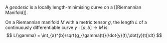 A *geodesic* is a locally length-minimising curve on a [[Riemannian Manifold]].

On a Riemannian manifold $M$ with a metric tensor $g$, the length $L$ of a continuously differentiable curve $\gamma:[a,b] \to M$ is:
$$
L(\gamma) = \int_{a}^{b}\sqrt{g_{\gamma(t)}(\dot{y}(t),\dot{y}(t))dt}
$$
